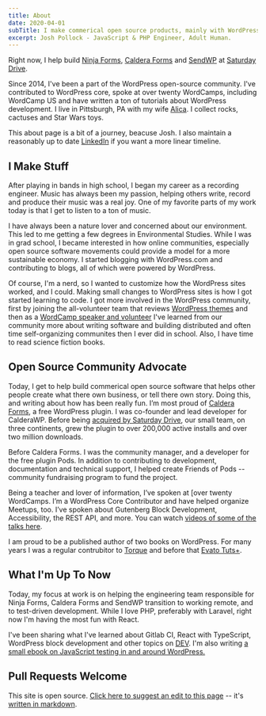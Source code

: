 ```yaml
---
title: About
date: 2020-04-01
subTitle: I make commerical open source products, mainly with WordPress.
excerpt: Josh Pollock - JavaScript & PHP Engineer, Adult Human.
---
```


Right now, I help build [Ninja Forms](https://ninjaforms.com), [Caldera Forms](https://calderaforms.com) and [SendWP](https://sendwp.com) at [Saturday Drive](https://saturdaydrive.com).

Since 2014, I've been a part of the WordPress open-source community. I've contributed to WordPress core, spoke at over twenty WordCamps, including WordCamp US and have written a ton of tutorials about WordPress development. I live in Pittsburgh, PA with my wife [Alica](https://aliciajayourba.com). I collect rocks, cactuses and Star Wars toys.

This about page is a bit of a journey, beacuse Josh. I also maintain a reasonably up to date [LinkedIn](https://www.linkedin.com/in/josh-pollock-9789005/) if you want a more linear timeline.

## I Make Stuff

After playing in bands in high school, I began my career as a recording engineer. Music has always been my passion, helping others write, record and produce their music was a real joy. One of my favorite parts of my work today is that I get to listen to a ton of music.

I have always been a nature lover and concerned about our environment. This led to me getting a few degrees in Environmental Studies. While I was in grad school, I became interested in how online communities, especially open source software movements could provide a model for a more sustainable economy. I started blogging with WordPress.com and contributing to blogs, all of which were powered by WordPress.

Of course, I'm a nerd, so I wanted to customize how the WordPress sites worked, and I could. Making small changes to WordPress sites is how I got started learning to code. I got more involved in the WordPress community, first by joining the all-volunteer team that reviews [WordPress themes](https://wordpress.org/themes) and then as a [WordCamp speaker and volunteer](http://wordcamp.org) I've learned from our community more about writing software and building distributed and often time self-organizing communites then I ever did in school. Also, I have time to read science fiction books.

## Open Source Community Advocate

Today, I get to help build commerical open source software that helps other people create what there own business, or tell there own story. Doing this, and writing about how has been really fun. I’m most proud of [Caldera Forms](https://CalderaForms.com), a free WordPress plugin. I was co-founder and lead developer for CalderaWP. Before being [acquired by Saturday Drive](https://saturdaydrive.com/saturday-drive-acquires-caldera-forms/), our small team, on three continents, grew the plugin to over 200,000 active installs and over two million downloads.

Before Caldera Forms. I was the community manager, and a developer for the free plugin Pods. In addition to contributing to development, documentation and technical support, I helped create Friends of Pods -- community fundraising program to fund the project.

Being a teacher and lover of information, I’ve spoken at [over twenty WordCamps. I’m a WordPress Core Contributor and have helped organize Meetups, too. I’ve spoken about Gutenberg Block Development, Accessibility, the REST API, and more. You can watch [videos of some of the talks here](https://wordpress.tv/?s=josh+pollock).

I am proud to be a published author of two books on WordPress. For many years I was a regular contrubitor to [Torque](https://torquemag.io/author/joshp/) and before that [Evato Tuts+](https://tutsplus.com/authors/josh-pollock).

## What I'm Up To Now

Today, my focus at work is on helping the engineering team responsible for Ninja Forms, Caldera Forms and SendWP transition to working remote, and to test-driven development. While I love PHP, preferably with Laravel, right now I'm having the most fun with React.

I've been sharing what I've learned about Gitlab CI, React with TypeScript, WordPress block development and other topics on [DEV](https://dev.to/shelob9). I'm also writing [a small ebook on JavaScript testing in and around WordPress.](https://react-wordpress-testing.joshpress.net/)

## Pull Requests Welcome

This site is open source. [Click here to suggest an edit to this page](https://github.com/Shelob9/joshpress-2020/edit/master/client/content/pages/about.md) -- it's [written in markdown](https://www.markdownguide.org/cheat-sheet/).
